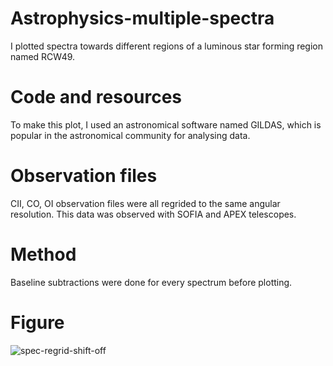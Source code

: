 # Astrophysics-multiple-spectra

I plotted spectra towards different regions of a luminous star forming region named RCW49.

# Code and resources
To make this plot, I used an astronomical software named GILDAS, which is popular in the astronomical community for analysing data. 

# Observation files
CII, CO, OI observation files were all regrided to the same angular resolution. This data was observed with SOFIA and APEX telescopes. 

# Method
Baseline subtractions were done for every spectrum before plotting.

# Figure

![spec-regrid-shift-off](https://user-images.githubusercontent.com/109150738/184607418-f1592fde-f611-4b9c-9242-b57570ec8cae.png)
